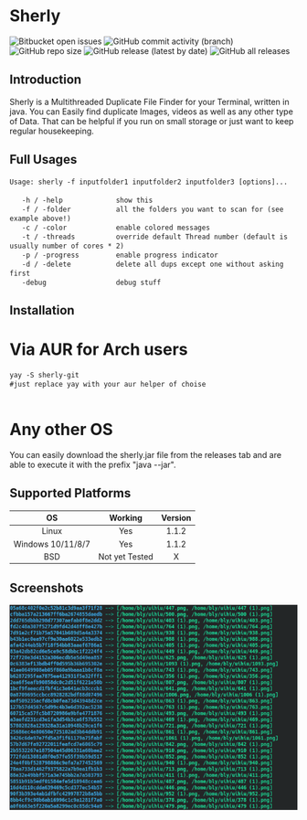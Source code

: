 # Sherly 

![Bitbucket open issues](https://img.shields.io/bitbucket/issues/BlyDoesCoding/Sherly?style=for-the-badge) ![GitHub commit activity (branch)](https://img.shields.io/github/commit-activity/m/BlyDoesCoding/Sherly?style=for-the-badge) ![GitHub repo size](https://img.shields.io/github/repo-size/BlyDoesCoding/Sherly?style=for-the-badge) ![GitHub release (latest by date)](https://img.shields.io/github/v/release/BlyDoesCoding/Sherly?style=for-the-badge) ![GitHub all releases](https://img.shields.io/github/downloads/BlyDoesCoding/Sherly/total?style=for-the-badge)

## Introduction
Sherly is a Multithreaded Duplicate File Finder for your Terminal, written in java. You can Easily find duplicate Images, videos as well as any other type of Data. That can be helpful if you run on small storage or just want to keep regular housekeeping.

## Full Usages
```console
Usage: sherly -f inputfolder1 inputfolder2 inputfolder3 [options]...
 
   -h / -help             show this
   -f / -folder           all the folders you want to scan for (see example above!)
   -c / -color            enable colored messages
   -t / -threads          override default Thread number (default is usually number of cores * 2)
   -p / -progress         enable progress indicator
   -d / -delete           delete all dups except one without asking first
   -debug                 debug stuff
```
## Installation
# Via AUR for Arch users

```console
yay -S sherly-git
#just replace yay with your aur helper of choise


```
# Any other OS
You can easily download the sherly.jar file from the releases tab and are able to execute it with the prefix "java --jar".


## Supported Platforms

| OS                |    Working     | Version |
| :----:            |:--------------:|:-------:|
| Linux             |      Yes       |  1.1.2  |
| Windows 10/11/8/7 |      Yes       |  1.1.2  |
| BSD               | Not yet Tested |    X    |

## Screenshots
![screenshot](https://github.com/BlyDoesCoding/Sherly/blob/master/Images/screenshot?raw=true)
